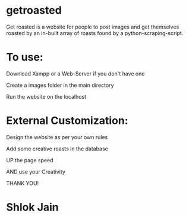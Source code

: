 # getroasted
Get roasted is a website for people to post images and get themselves roasted by an in-built array of roasts found by a python-scraping-script.

# To use:
  Download Xampp or a Web-Server if you don't have one
  
  Create a images folder in the main directory
  
  Run the website on the localhost

# External Customization:
  Design the website as per your own rules
  
  Add some creative roasts in the database
  
  UP the page speed
  
  AND use your Creativity
  
THANK YOU!  
 
# Shlok Jain
